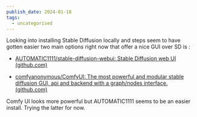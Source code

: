 ```yaml
---
publish_date: 2024-01-18
tags:
  - uncategorised
---
```

Looking into installing Stable Diffusion locally and steps seem to have gotten easier two main options right now that offer a nice GUI over SD is :

- [AUTOMATIC1111/stable-diffusion-webui: Stable Diffusion web UI (github.com)](https://github.com/AUTOMATIC1111/stable-diffusion-webui)
  
- [comfyanonymous/ComfyUI: The most powerful and modular stable diffusion GUI, api and backend with a graph/nodes interface. (github.com)](https://github.com/comfyanonymous/ComfyUI)


Comfy UI looks more powerful but AUTOMATIC1111 seems to be an easier install. Trying the latter for now.